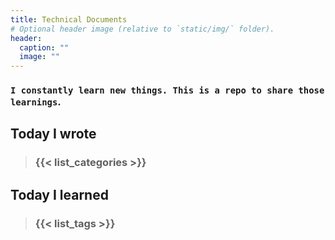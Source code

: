 ```yaml
---
title: Technical Documents
# Optional header image (relative to `static/img/` folder).
header:
  caption: ""
  image: ""
---
```



### `I constantly learn new things. This is a repo to share those learnings`. 

## Today I wrote

> ### {{< list_categories >}}


## Today I learned

> ### {{< list_tags >}}




